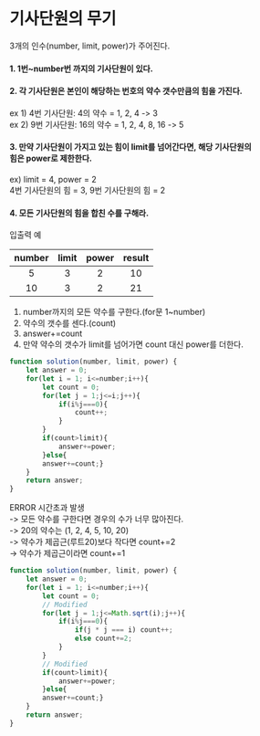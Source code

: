 # 기사단원의 무기
3개의 인수(number, limit, power)가 주어진다.<br>
#### 1. 1번~number번 까지의 기사단원이 있다.
#### 2. 각 기사단원은 본인이 해당하는 번호의 약수 갯수만큼의 힘을 가진다.<br>
ex 1) 4번 기사단원: 4의 약수 = 1, 2, 4 -> 3<br>
ex 2) 9번 기사단원: 16의 약수 = 1, 2, 4, 8, 16 -> 5<br>

#### 3. 만약 기사단원이 가지고 있는 힘이 limit를 넘어간다면, 해당 기사단원의 <br> 힘은 power로 제한한다.<br>
ex) limit = 4, power = 2<br>
4번 기사단원의 힘 = 3, 9번 기사단원의 힘 = 2

#### 4. 모든 기사단원의 힘을 합친 수를 구해라.
입출력 예<br>
			

|number|limit|power|result|
|:--:|:--:|:--:|:--:|
|5|3|2|10|
|10|3|2|21|

1. number까지의 모든 약수를 구한다.(for문 1~number)
2. 약수의 갯수를 센다.(count)
3. answer+=count
3. 만약 약수의 갯수가 limit를 넘어가면 count 대신 power를 더한다. 
```javascript
function solution(number, limit, power) {
    let answer = 0;
    for(let i = 1; i<=number;i++){
        let count = 0;
        for(let j = 1;j<=i;j++){
            if(i%j===0){
                count++;
            }
        }
        if(count>limit){
            answer+=power;
        }else{
        answer+=count;}
    }
    return answer;
}
```
ERROR 시간초과 발생 <br>
-> 모든 약수를 구한다면 경우의 수가 너무 많아진다.<br>
-> 20의 약수는 (1, 2, 4, 5, 10, 20)<br>
-> 약수가 제곱근(루트20)보다 작다면 count+=2<br>
-> 약수가 제곱근이라면 count+=1<br>
```javascript
function solution(number, limit, power) {
    let answer = 0;
    for(let i = 1; i<=number;i++){
        let count = 0;
        // Modified
        for(let j = 1;j<=Math.sqrt(i);j++){
            if(i%j===0){
                if(j * j === i) count++;
                else count+=2;
            }
        }
        // Modified
        if(count>limit){
            answer+=power;
        }else{
        answer+=count;}
    }
    return answer;
}
```